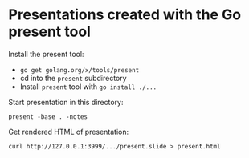 # Presentations created with the Go present tool

Install the present tool:
- `go get golang.org/x/tools/present`
- cd into the `present` subdirectory
- Install `present` tool with `go install ./...`

Start presentation in this directory:
```
present -base . -notes
```

Get rendered HTML of presentation:
```
curl http://127.0.0.1:3999/.../present.slide > present.html
```
